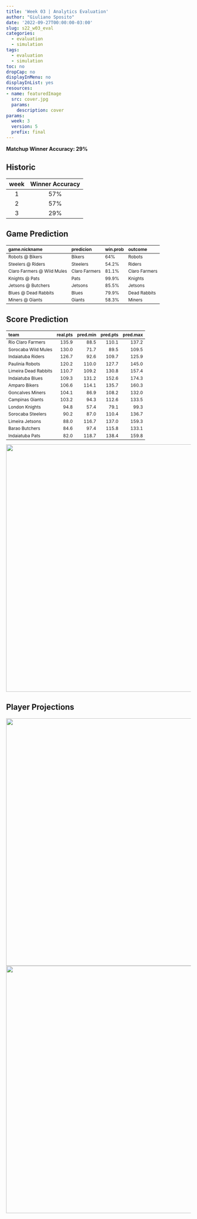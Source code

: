 ```yaml
---
title: 'Week 03 | Analytics Evaluation'
author: "Giuliano Sposito"
date: '2022-09-27T00:00:00-03:00'
slug: s22_w03_eval
categories:
  - evaluation
  - simulation
tags:
  - evaluation
  - simulation
toc: no
dropCap: no
displayInMenu: no
displayInList: yes
resources:
- name: featuredImage
  src: cover.jpg
  params:
    description: cover
params:
  week: 3
  version: 5
  prefix: final
---
```

<script src="{{< blogdown/postref >}}index_files/kePrint/kePrint.js"></script>
<link href="{{< blogdown/postref >}}index_files/lightable/lightable.css" rel="stylesheet" />
<script src="{{< blogdown/postref >}}index_files/kePrint/kePrint.js"></script>
<link href="{{< blogdown/postref >}}index_files/lightable/lightable.css" rel="stylesheet" />

**Matchup Winner Accuracy: 29%**

<!--more-->

## Historic

| week | Winner Accuracy |
|:----:|:---------------:|
| 1    |       57%       |
| 2    |       57%       |
| 3    |       29%       |







## Game Prediction

<table class="table" style="font-size: 12px; margin-left: auto; margin-right: auto;">
 <thead>
  <tr>
   <th style="text-align:left;"> game.nickname </th>
   <th style="text-align:left;"> predicion </th>
   <th style="text-align:left;"> win.prob </th>
   <th style="text-align:left;"> outcome </th>
  </tr>
 </thead>
<tbody>
  <tr>
   <td style="text-align:left;"> Robots @ Bikers </td>
   <td style="text-align:left;"> Bikers </td>
   <td style="text-align:left;"> 64% </td>
   <td style="text-align:left;"> Robots </td>
  </tr>
  <tr>
   <td style="text-align:left;"> Steelers @ Riders </td>
   <td style="text-align:left;"> Steelers </td>
   <td style="text-align:left;"> 54.2% </td>
   <td style="text-align:left;"> Riders </td>
  </tr>
  <tr>
   <td style="text-align:left;"> Claro Farmers @ Wild Mules </td>
   <td style="text-align:left;"> Claro Farmers </td>
   <td style="text-align:left;"> 81.1% </td>
   <td style="text-align:left;"> Claro Farmers </td>
  </tr>
  <tr>
   <td style="text-align:left;"> Knights @ Pats </td>
   <td style="text-align:left;"> Pats </td>
   <td style="text-align:left;"> 99.9% </td>
   <td style="text-align:left;"> Knights </td>
  </tr>
  <tr>
   <td style="text-align:left;"> Jetsons @ Butchers </td>
   <td style="text-align:left;"> Jetsons </td>
   <td style="text-align:left;"> 85.5% </td>
   <td style="text-align:left;"> Jetsons </td>
  </tr>
  <tr>
   <td style="text-align:left;"> Blues @ Dead Rabbits </td>
   <td style="text-align:left;"> Blues </td>
   <td style="text-align:left;"> 79.9% </td>
   <td style="text-align:left;"> Dead Rabbits </td>
  </tr>
  <tr>
   <td style="text-align:left;"> Miners @ Giants </td>
   <td style="text-align:left;"> Giants </td>
   <td style="text-align:left;"> 58.3% </td>
   <td style="text-align:left;"> Miners </td>
  </tr>
</tbody>
</table>


## Score Prediction

<table class="table" style="font-size: 12px; margin-left: auto; margin-right: auto;">
 <thead>
  <tr>
   <th style="text-align:left;"> team </th>
   <th style="text-align:right;"> real.pts </th>
   <th style="text-align:right;"> pred.min </th>
   <th style="text-align:right;"> pred.pts </th>
   <th style="text-align:right;"> pred.max </th>
  </tr>
 </thead>
<tbody>
  <tr>
   <td style="text-align:left;"> Rio Claro Farmers </td>
   <td style="text-align:right;"> 135.9 </td>
   <td style="text-align:right;"> 88.5 </td>
   <td style="text-align:right;"> 110.1 </td>
   <td style="text-align:right;"> 137.2 </td>
  </tr>
  <tr>
   <td style="text-align:left;"> Sorocaba Wild Mules </td>
   <td style="text-align:right;"> 130.0 </td>
   <td style="text-align:right;"> 71.7 </td>
   <td style="text-align:right;"> 89.5 </td>
   <td style="text-align:right;"> 109.5 </td>
  </tr>
  <tr>
   <td style="text-align:left;"> Indaiatuba Riders </td>
   <td style="text-align:right;"> 126.7 </td>
   <td style="text-align:right;"> 92.6 </td>
   <td style="text-align:right;"> 109.7 </td>
   <td style="text-align:right;"> 125.9 </td>
  </tr>
  <tr>
   <td style="text-align:left;"> Paulinia Robots </td>
   <td style="text-align:right;"> 120.2 </td>
   <td style="text-align:right;"> 110.0 </td>
   <td style="text-align:right;"> 127.7 </td>
   <td style="text-align:right;"> 145.0 </td>
  </tr>
  <tr>
   <td style="text-align:left;"> Limeira Dead Rabbits </td>
   <td style="text-align:right;"> 110.7 </td>
   <td style="text-align:right;"> 109.2 </td>
   <td style="text-align:right;"> 130.8 </td>
   <td style="text-align:right;"> 157.4 </td>
  </tr>
  <tr>
   <td style="text-align:left;"> Indaiatuba Blues </td>
   <td style="text-align:right;"> 109.3 </td>
   <td style="text-align:right;"> 131.2 </td>
   <td style="text-align:right;"> 152.6 </td>
   <td style="text-align:right;"> 174.3 </td>
  </tr>
  <tr>
   <td style="text-align:left;"> Amparo Bikers </td>
   <td style="text-align:right;"> 106.6 </td>
   <td style="text-align:right;"> 114.1 </td>
   <td style="text-align:right;"> 135.7 </td>
   <td style="text-align:right;"> 160.3 </td>
  </tr>
  <tr>
   <td style="text-align:left;"> Goncalves Miners </td>
   <td style="text-align:right;"> 104.1 </td>
   <td style="text-align:right;"> 86.9 </td>
   <td style="text-align:right;"> 108.2 </td>
   <td style="text-align:right;"> 132.0 </td>
  </tr>
  <tr>
   <td style="text-align:left;"> Campinas Giants </td>
   <td style="text-align:right;"> 103.2 </td>
   <td style="text-align:right;"> 94.3 </td>
   <td style="text-align:right;"> 112.6 </td>
   <td style="text-align:right;"> 133.5 </td>
  </tr>
  <tr>
   <td style="text-align:left;"> London Knights </td>
   <td style="text-align:right;"> 94.8 </td>
   <td style="text-align:right;"> 57.4 </td>
   <td style="text-align:right;"> 79.1 </td>
   <td style="text-align:right;"> 99.3 </td>
  </tr>
  <tr>
   <td style="text-align:left;"> Sorocaba Steelers </td>
   <td style="text-align:right;"> 90.2 </td>
   <td style="text-align:right;"> 87.0 </td>
   <td style="text-align:right;"> 110.4 </td>
   <td style="text-align:right;"> 136.7 </td>
  </tr>
  <tr>
   <td style="text-align:left;"> Limeira Jetsons </td>
   <td style="text-align:right;"> 88.0 </td>
   <td style="text-align:right;"> 116.7 </td>
   <td style="text-align:right;"> 137.0 </td>
   <td style="text-align:right;"> 159.3 </td>
  </tr>
  <tr>
   <td style="text-align:left;"> Barao Butchers </td>
   <td style="text-align:right;"> 84.6 </td>
   <td style="text-align:right;"> 97.4 </td>
   <td style="text-align:right;"> 115.8 </td>
   <td style="text-align:right;"> 133.1 </td>
  </tr>
  <tr>
   <td style="text-align:left;"> Indaiatuba Pats </td>
   <td style="text-align:right;"> 82.0 </td>
   <td style="text-align:right;"> 118.7 </td>
   <td style="text-align:right;"> 138.4 </td>
   <td style="text-align:right;"> 159.8 </td>
  </tr>
</tbody>
</table>


<img src="{{< blogdown/postref >}}index_files/figure-html/scoreChart-1.png" width="672" />

## Player Projections

<img src="{{< blogdown/postref >}}index_files/figure-html/pointsProj-1.png" width="672" />

<img src="{{< blogdown/postref >}}index_files/figure-html/projErrors-1.png" width="672" />

